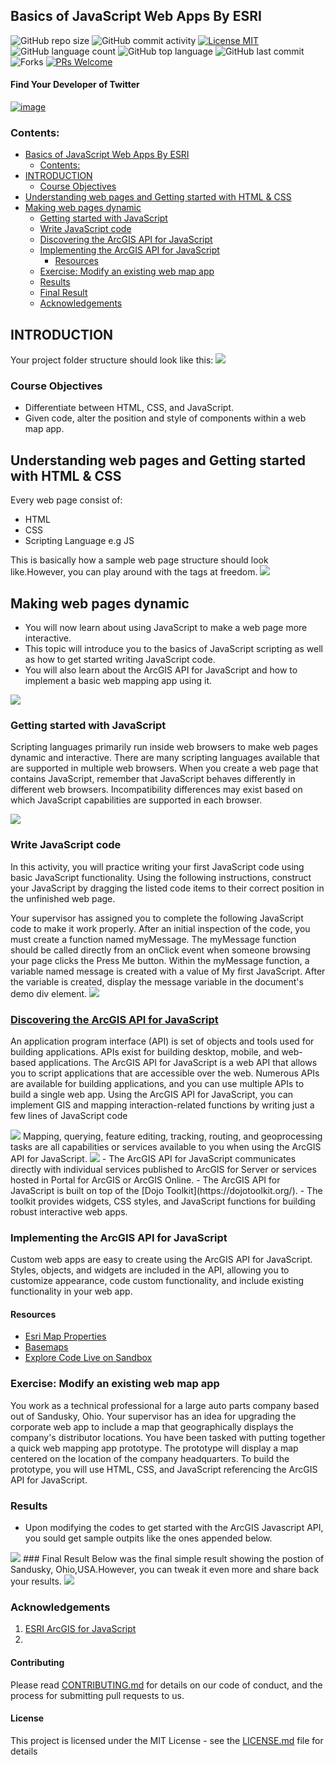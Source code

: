 ## Basics of JavaScript Web Apps By ESRI

![GitHub repo size](https://img.shields.io/github/repo-size/OkomoJacob/GIS_MOOCs.svg?color=purple&style=flat)
![GitHub commit activity](https://img.shields.io/github/commit-activity/w/OkomoJacob/GIS_MOOCs.svg?style=flat)
[![License MIT](https://img.shields.io/badge/license-MIT-blue.svg?style=flat)](https://github.com/OkomoJacob/GIS_MOOCs/blob/master/LICENSE)
![GitHub language count](https://img.shields.io/github/languages/count/OkomoJacob/GIS_MOOCs?logo=visual-studio-code) 
![GitHub top language](https://img.shields.io/github/languages/top/OkomoJacob/GIS_MOOCs)
![GitHub last commit](https://img.shields.io/github/last-commit/OkomoJacob/GIS_MOOCs.svg?style=flat)
![Forks](https://img.shields.io/github/forks/OkomoJacob/GIS_MOOCs?style=social) 
[![PRs Welcome](https://img.shields.io/badge/PRs-welcome-brightgreen.svg)](https://reactjs.org/docs/how-to-contribute.html#your-first-pull-request)

#### Find Your Developer of Twitter
[![image](https://img.shields.io/twitter/follow/okomojacob?style=social)](https://twitter.com/okomojacob)

### Contents:
- [Basics of JavaScript Web Apps By ESRI](#basics-of-javascript-web-apps-by-esri)
  - [Contents:](#contents)
- [INTRODUCTION](#introduction)
  - [Course Objectives](#course-objectives)
- [Understanding web pages and Getting started with HTML & CSS](#understanding-web-pages-and-getting-started-with-html--css)
- [Making web pages dynamic](#making-web-pages-dynamic)
  - [Getting started with JavaScript](#getting-started-with-javascript)
  - [Write JavaScript code](#write-javascript-code)
  - [Discovering the ArcGIS API for JavaScript](#discovering-the-arcgis-api-for-javascript)
  - [Implementing the ArcGIS API for JavaScript](#implementing-the-arcgis-api-for-javascript)
    - [Resources](#resources)
  - [Exercise: Modify an existing web map app](#exercise-modify-an-existing-web-map-app)
  - [Results](#results)
  - [Final Result](#final-result)
  - [Acknowledgements](#acknowledgements)

## INTRODUCTION
Your project folder structure should look like this:
<img src="https://github.com/OkomoJacob/GIS_MOOCs/blob/main/1.ESRI/1.Basics%20of%20JavaScript%20Web%20Apps/assets/folderStructure.png">
### Course Objectives
- Differentiate between HTML, CSS, and JavaScript.
- Given code, alter the position and style of components within a web map app.

## Understanding web pages and Getting started with HTML & CSS
Every web page consist of:
- HTML
- CSS
- Scripting Language e.g JS

This is basically how a sample web page structure should look like.However, you can play around with the tags at freedom.
<img src = "https://github.com/OkomoJacob/GIS_MOOCs/blob/main/1.ESRI/1.Basics%20of%20JavaScript%20Web%20Apps/assets/webPage.png">
## Making web pages dynamic
- You will now learn about using JavaScript to make a web page more interactive. 
- This topic will introduce you to the basics of JavaScript scripting as well as how to get started writing JavaScript code. 
- You will also learn about the ArcGIS API for JavaScript and how to implement a basic web mapping app using it.

<img src="https://github.com/OkomoJacob/GIS_MOOCs/blob/main/1.ESRI/1.Basics%20of%20JavaScript%20Web%20Apps/assets/JSBrowsers.png">

### Getting started with JavaScript
Scripting languages primarily run inside web browsers to make web pages dynamic and interactive. There are many scripting languages available that are supported in multiple web browsers. When you create a web page that contains JavaScript, remember that JavaScript behaves differently in different web browsers. Incompatibility differences may exist based on which JavaScript capabilities are supported in each browser.

<img src="https://github.com/OkomoJacob/GIS_MOOCs/blob/main/1.ESRI/1.Basics%20of%20JavaScript%20Web%20Apps/assets/Getting%20started%20with%20JavaScript_2.png">

### Write JavaScript code
In this activity, you will practice writing your first JavaScript code using basic JavaScript functionality. Using the following instructions, construct your JavaScript by dragging the listed code items to their correct position in the unfinished web page.

Your supervisor has assigned you to complete the following JavaScript code to make it work properly. After an initial inspection of the code, you must create a function named myMessage. The myMessage function should be called directly from an onClick event when someone browsing your page clicks the Press Me button. Within the myMessage function, a variable named message is created with a value of My first JavaScript. After the variable is created, display the message variable in the document's demo div element.
<img src="https://github.com/OkomoJacob/GIS_MOOCs/blob/main/1.ESRI/1.Basics%20of%20JavaScript%20Web%20Apps/assets/Getting%20started%20with%20JavaScript_3.png">

### [Discovering the ArcGIS API for JavaScript](https://developers.arcgis.com/)
An application program interface (API) is set of objects and tools used for building applications. APIs exist for building desktop, mobile, and web-based applications. The ArcGIS API for JavaScript is a web API that allows you to script applications that are accessible over the web. Numerous APIs are available for building applications, and you can use multiple APIs to build a single web app. Using the ArcGIS API for JavaScript, you can implement GIS and mapping interaction-related functions by writing just a few lines of JavaScript code

<img src="https://github.com/OkomoJacob/GIS_MOOCs/blob/main/1.ESRI/1.Basics%20of%20JavaScript%20Web%20Apps/assets/ArcGIS%20API%20for%20JavaScript.png">
Mapping, querying, feature editing, tracking, routing, and geoprocessing tasks are all capabilities or services available to you when using the ArcGIS API for JavaScript.

<img src ="https://github.com/OkomoJacob/GIS_MOOCs/blob/main/1.ESRI/1.Basics%20of%20JavaScript%20Web%20Apps/assets/Dojo%20Toolkit.png">
- The ArcGIS API for JavaScript communicates directly with individual services published to ArcGIS for Server or services hosted in Portal for ArcGIS or ArcGIS Online. 
- The ArcGIS API for JavaScript is built on top of the [Dojo Toolkit](https://dojotoolkit.org/). 
- The toolkit provides widgets, CSS styles, and JavaScript functions for building robust interactive web apps.

### Implementing the ArcGIS API for JavaScript
Custom web apps are easy to create using the ArcGIS API for JavaScript. Styles, objects, and widgets are included in the API, allowing you to customize appearance, code custom functionality, and include existing functionality in your web app.
#### Resources
- [Esri Map Properties](https://developers.arcgis.com/javascript/latest/api-reference/esri-Map.html)
- [Basemaps](https://developers.arcgis.com/javascript/latest/api-reference/esri-Map.html#basemap)
- [Explore Code Live on Sandbox](https://developers.arcgis.com/javascript/latest/sample-code/sandbox/?sample=intro-mapview)
### Exercise: Modify an existing web map app
You work as a technical professional for a large auto parts company based out of Sandusky, Ohio. Your supervisor has an idea for upgrading the corporate web app to include a map that geographically displays the company's distributor locations. You have been tasked with putting together a quick web mapping app prototype. The prototype will display a map centered on the location of the company headquarters. To build the prototype, you will use HTML, CSS, and JavaScript referencing the ArcGIS API for JavaScript.

### Results
- Upon modifying the codes to get started with the ArcGIS Javascript API, you sould get sample outpits like the ones appended below.
<img src="https://github.com/OkomoJacob/GIS_MOOCs/blob/main/1.ESRI/1.Basics%20of%20JavaScript%20Web%20Apps/assets/preview.png">
### Final Result
Below was the final simple result showing the postion of Sandusky, Ohio,USA.However, you can tweak it even more and share back your results.
<img src="https://github.com/OkomoJacob/GIS_MOOCs/blob/main/1.ESRI/1.Basics%20of%20JavaScript%20Web%20Apps/assets/endResults.png">

### Acknowledgements
1. [ESRI ArcGIS for JavaScript](https://developers.arcgis.com/javascript/latest/)
2. 
#### Contributing

Please read [CONTRIBUTING.md](https://gist.github.com/PurpleBooth/b24679402957c63ec426) for details on our code of conduct, and the process for submitting pull requests to us.

#### License

This project is licensed under the MIT License - see the [LICENSE.md](https://github.com/OkomoJacob/GIS_MOOCs/blob/main/LICENSE) file for details

